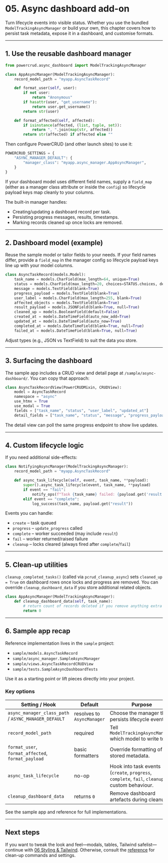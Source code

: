 # 05. Async dashboard add-on

Turn lifecycle events into visible status. Whether you use the bundled `ModelTrackingAsyncManager` or build your own, this chapter covers how to persist task metadata, expose it in a dashboard, and customise formats.

---

## 1. Use the reusable dashboard manager

```python
from powercrud.async_dashboard import ModelTrackingAsyncManager

class AppAsyncManager(ModelTrackingAsyncManager):
    record_model_path = "myapp.AsyncTaskRecord"

    def format_user(self, user):
        if not user:
            return "Anonymous"
        if hasattr(user, "get_username"):
            return user.get_username()
        return str(user)

    def format_affected(self, affected):
        if isinstance(affected, (list, tuple, set)):
            return ", ".join(map(str, affected))
        return str(affected) if affected else ""
```

Then configure PowerCRUD (and other launch sites) to use it:

```python
POWERCRUD_SETTINGS = {
    "ASYNC_MANAGER_DEFAULT": {
        "manager_class": "myapp.async_manager.AppAsyncManager",
    }
}
```

If your dashboard model uses different field names, supply a `field_map` (either as a manager class attribute or inside the `config`) so lifecycle payload keys map cleanly to your columns.

The built-in manager handles:

- Creating/updating a dashboard record per task.
- Persisting progress messages, results, timestamps.
- Marking records cleaned up once locks are removed.

---

## 2. Dashboard model (example)

Reuse the sample model or tailor fields to your needs. If your field names differ, provide a `field_map` in the manager config so lifecycle payload keys line up with your model columns.

```python
class AsyncTaskRecord(models.Model):
    task_name = models.CharField(max_length=64, unique=True)
    status = models.CharField(max_length=20, choices=STATUS.choices, default=STATUS.PENDING)
    message = models.TextField(blank=True)
    progress_payload = models.TextField(blank=True)
    user_label = models.CharField(max_length=255, blank=True)
    affected_objects = models.TextField(blank=True)
    result_payload = models.JSONField(blank=True, null=True)
    cleaned_up = models.BooleanField(default=False)
    created_at = models.DateTimeField(auto_now_add=True)
    updated_at = models.DateTimeField(auto_now=True)
    completed_at = models.DateTimeField(blank=True, null=True)
    failed_at = models.DateTimeField(blank=True, null=True)
```

Adjust types (e.g., JSON vs TextField) to suit the data you store.

---

## 3. Surfacing the dashboard

The sample app includes a CRUD view and detail page at `/sample/async-dashboard/`. You can copy that approach:

```python
class AsyncTaskRecordView(PowerCRUDMixin, CRUDView):
    model = AsyncTaskRecord
    namespace = "async"
    use_htmx = True
    use_modal = True
    fields = ["task_name", "status", "user_label", "updated_at"]
    detail_fields = ["task_name", "status", "message", "progress_payload", "result_payload", "completed_at", "failed_at"]
```

The detail view can poll the same progress endpoint to show live updates.

---

## 4. Custom lifecycle logic

If you need additional side-effects:

```python
class NotifyingAsyncManager(ModelTrackingAsyncManager):
    record_model_path = "myapp.AsyncTaskRecord"

    def async_task_lifecycle(self, event, task_name, **payload):
        super().async_task_lifecycle(event, task_name, **payload)
        if event == "fail":
            notify_ops(f"Task {task_name} failed: {payload.get('result')}")
        elif event == "complete":
            log_success(task_name, payload.get("result"))
```

Events you can handle:

- `create` – task queued
- `progress` – `update_progress` called
- `complete` – worker succeeded (may include `result`)
- `fail` – worker returned/raised failure
- `cleanup` – locks cleared (always fired after `complete`/`fail`)

---

## 5. Clean-up utilities

`cleanup_completed_tasks()` (called via `pcrud_cleanup_async`) sets `cleaned_up = True` on dashboard rows once locks and progress are removed. You can override `cleanup_dashboard_data` if you store additional related objects.

```python
class AppAsyncManager(ModelTrackingAsyncManager):
    def cleanup_dashboard_data(self, task_name):
        # return count of records deleted if you remove anything extra
        return 0
```

---

## 6. Sample app recap

Reference implementation lives in the `sample` project:

- `sample/models.AsyncTaskRecord`
- `sample/async_manager.SampleAsyncManager`
- `sample/views.AsyncTaskRecordCRUDView`
- `sample/tests.SampleAsyncDashboardTests`

Use it as a starting point or lift pieces directly into your project.

### Key options

| Setting / Hook | Default | Purpose |
|----------------|---------|---------|
| `async_manager_class_path` / `ASYNC_MANAGER_DEFAULT` | resolves to `AsyncManager` | Choose the manager that persists lifecycle events. |
| `record_model_path` | required | Tell `ModelTrackingAsyncManager` which model to write to. |
| `format_user`, `format_affected`, `format_payload` | basic formatters | Override formatting of stored metadata. |
| `async_task_lifecycle` | no-op | Hook into task events (`create`, `progress`, `complete`, `fail`, `cleanup`) for custom behaviour. |
| `cleanup_dashboard_data` | returns `0` | Remove dashboard artefacts during cleanup. |

See the sample app and reference for full implementations.

---

## Next steps

If you want to tweak the look and feel—modals, tables, Tailwind safelist—continue with [06 Styling & Tailwind](06_styling_tailwind.md). Otherwise, consult the [reference](../reference/mgmt_commands.md) for clean-up commands and settings.
